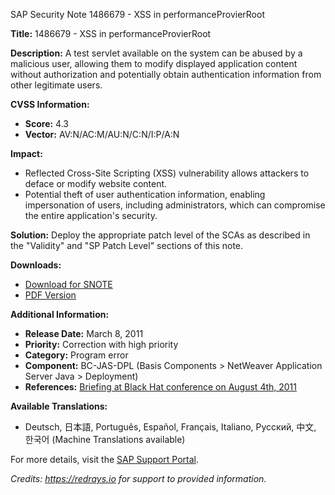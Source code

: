 SAP Security Note 1486679 - XSS in performanceProvierRoot

**Title:** 1486679 - XSS in performanceProvierRoot

**Description:**
A test servlet available on the system can be abused by a malicious user, allowing them to modify displayed application content without authorization and potentially obtain authentication information from other legitimate users.

**CVSS Information:**
- **Score:** 4.3
- **Vector:** AV:N/AC:M/AU:N/C:N/I:P/A:N

**Impact:**
- Reflected Cross-Site Scripting (XSS) vulnerability allows attackers to deface or modify website content.
- Potential theft of user authentication information, enabling impersonation of users, including administrators, which can compromise the entire application's security.

**Solution:**
Deploy the appropriate patch level of the SCAs as described in the "Validity" and "SP Patch Level" sections of this note.

**Downloads:**
- [Download for SNOTE](https://notesdownloads.sap.com/note/0040000017061412017)
- [PDF Version](https://userapps.support.sap.com/sap/support/sfm/notes/print/0001486679?language=en-US&token=4376C0888512C53098A13663A3237936)

**Additional Information:**
- **Release Date:** March 8, 2011
- **Priority:** Correction with high priority
- **Category:** Program error
- **Component:** BC-JAS-DPL (Basis Components > NetWeaver Application Server Java > Deployment)
- **References:** [Briefing at Black Hat conference on August 4th, 2011](https://me.sap.com/notes/1616259)

**Available Translations:**
- Deutsch, 日本語, Português, Español, Français, Italiano, Русский, 中文, 한국어 (Machine Translations available)

For more details, visit the [SAP Support Portal](https://me.sap.com/).

*Credits: https://redrays.io for support to provided information.*